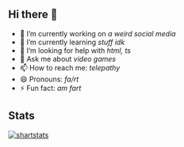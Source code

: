 ## Hi there 👋

- 🔭 I’m currently working on *a weird social media*
- 🌱 I’m currently learning *stuff idk*
- 🤔 I’m looking for help with *html, ts*
- 💬 Ask me about *video games*
- 📫 How to reach me: *telepathy*
- 😄 Pronouns: *fa/rt*
- ⚡ Fun fact: *am fart*

## Stats
[![shartstats](https://github-readme-stats.vercel.app/api?username=thetoasta)](https://github.com/anuraghazra/github-readme-stats)
